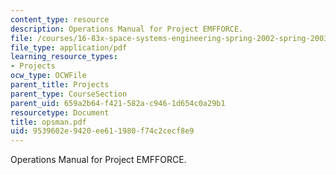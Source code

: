 ```yaml
---
content_type: resource
description: Operations Manual for Project EMFFORCE.
file: /courses/16-83x-space-systems-engineering-spring-2002-spring-2003/9539602e9420ee611980f74c2cecf8e9_opsman.pdf
file_type: application/pdf
learning_resource_types:
- Projects
ocw_type: OCWFile
parent_title: Projects
parent_type: CourseSection
parent_uid: 659a2b64-f421-582a-c946-1d654c0a29b1
resourcetype: Document
title: opsman.pdf
uid: 9539602e-9420-ee61-1980-f74c2cecf8e9
---
```

Operations Manual for Project EMFFORCE.

